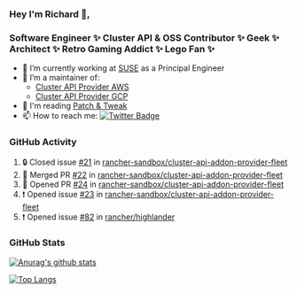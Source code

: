 ### Hey I'm Richard 👋, 

<h3 align="left">Software Engineer ✨ Cluster API & OSS Contributor ✨ Geek ✨ Architect ✨ Retro Gaming Addict ✨ Lego Fan ✨</h3>

- 🔭 I’m currently working at [SUSE](https://www.suse.com/) as a Principal Engineer
- 👯 I’m a maintainer of:
  -  [Cluster API Provider AWS](https://github.com/kubernetes-sigs/cluster-api-provider-aws)
  -  [Cluster API Provider GCP](https://github.com/kubernetes-sigs/cluster-api-provider-gcp)
- 💬 I'm reading [Patch & Tweak](https://bjooks.com/products/patch-tweak-exploring-modular-synthesis)
- 📫 How to reach me: [![Twitter Badge](https://img.shields.io/badge/-@fruit_case-00acee?style=flat&logo=Twitter&logoColor=white)](https://twitter.com/intent/follow?screen_name=fruit_case "Follow on Twitter")

### GitHub Activity 

<!--START_SECTION:activity-->
1. 🔒 Closed issue [#21](https://github.com/rancher-sandbox/cluster-api-addon-provider-fleet/issues/21) in [rancher-sandbox/cluster-api-addon-provider-fleet](https://github.com/rancher-sandbox/cluster-api-addon-provider-fleet)
2. 🎉 Merged PR [#22](https://github.com/rancher-sandbox/cluster-api-addon-provider-fleet/pull/22) in [rancher-sandbox/cluster-api-addon-provider-fleet](https://github.com/rancher-sandbox/cluster-api-addon-provider-fleet)
3. 💪 Opened PR [#24](https://github.com/rancher-sandbox/cluster-api-addon-provider-fleet/pull/24) in [rancher-sandbox/cluster-api-addon-provider-fleet](https://github.com/rancher-sandbox/cluster-api-addon-provider-fleet)
4. ❗ Opened issue [#23](https://github.com/rancher-sandbox/cluster-api-addon-provider-fleet/issues/23) in [rancher-sandbox/cluster-api-addon-provider-fleet](https://github.com/rancher-sandbox/cluster-api-addon-provider-fleet)
5. ❗ Opened issue [#82](https://github.com/rancher/highlander/issues/82) in [rancher/highlander](https://github.com/rancher/highlander)
<!--END_SECTION:activity-->

### GitHub Stats

[![Anurag's github stats](https://github-readme-stats.vercel.app/api?username=richardcase&count_private=true&show_icons=true)](https://github.com/anuraghazra/github-readme-stats)

[![Top Langs](https://github-readme-stats.vercel.app/api/top-langs/?username=richardcase&hide=html&layout=compact)](https://github.com/anuraghazra/github-readme-stats)
